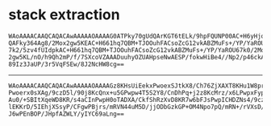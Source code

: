 # stack extraction

    WAoAAAACAAQCAQACAwAAAAAOAAAAG0ATPky70gUdQArKGT6tELk/9hpFQUNP00AC+H6yHjo+
    QAFky364Ag8/2Mox2gw5KEAC+H661hq7QBM+TJOOuhFACsoZcG12vkABZMuFs+/YP/YaROU6
    7k2/5zv4fUIdpkAC+H661hq7QBM+TJOOuhFACsoZcG12vkABZMuFs+/YP/YaROU67k0/2Mox
    2gw5KL/nO/h9Qh2mP/f/7SXcoVZAAADuuhyOZUAHpseNwAESP/fokwHiBe4//Np2/p46ckAD
    89Iz3JaUP/3r5VqFSEw/8J2NcHW8cg==

---

    WAoAAAACAAQCAQACAwAAAAAOAAAAGz8KHsUiEekxPwoexSJtkX8/Ch76ZjXAXT8KHu1W8pr7
    Pwoerx0sXAg/9czD5l/90j8KcQnx+u5GPwpw4T5S2Y8/CnDhPq+j2z8KcMrz/x6LPwpxFyps
    Au0/+SBItXqeWD8KR/s4aCInPwpH0oTADXA/CkfShRzXvD8KR7w6bFJsPwpICHDZNs4/9czD
    lEKKrD/5IEhjXSsyP/CFgwPBjrs/mRVN44uM5D/jjODbGzkGP+OM4Npo7pQ/mRN+/rVXsD/M
    J6wPEnBOP/JHpfAZWLY/yIYC69aLng==

